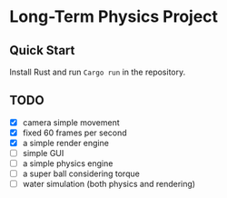 # Long-Term Physics Project

## Quick Start

Install Rust and run `Cargo run` in the repository.

## TODO

- [X] camera simple movement
- [X] fixed 60 frames per second
- [X] a simple render engine
- [ ] simple GUI
- [ ] a simple physics engine
- [ ] a super ball considering torque
- [ ] water simulation (both physics and rendering)
